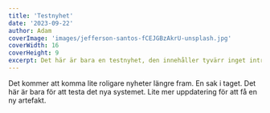 ```yaml
---
title: 'Testnyhet'
date: '2023-09-22'
author: Adam
coverImage: 'images/jefferson-santos-fCEJGBzAkrU-unsplash.jpg'
coverWidth: 16
coverHeight: 9
excerpt: Det här är bara en testnyhet, den innehåller tyvärr inget intressant överhuvudtaget.
---
```


Det kommer att komma lite roligare nyheter längre fram. En sak i taget. Det här är bara för att testa det nya systemet.
Lite mer uppdatering för att få en ny artefakt.
